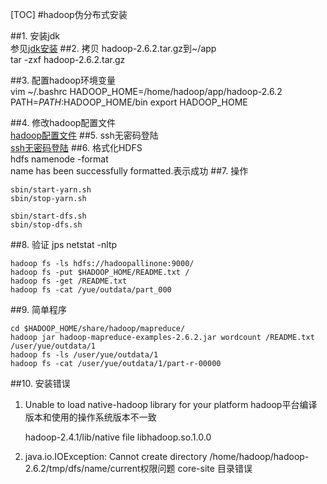 [TOC]
#hadoop伪分布式安装  

##1. 安装jdk  
参见[jdk安装](../../03.linux/01.centos/02.java相关配置/01.jdk安装和环境变量配置.md)
##2. 拷贝 hadoop-2.6.2.tar.gz到~/app  
tar -zxf hadoop-2.6.2.tar.gz

##3. 配置hadoop环境变量  
	vim ~/.bashrc
	HADOOP_HOME=/home/hadoop/app/hadoop-2.6.2
	PATH=$PATH:$HADOOP_HOME/bin
	export HADOOP_HOME

##4. 修改hadoop配置文件  
[hadoop配置文件](01.dir/hadoop伪分布式配置文件/hadoop2.6.2)
##5. ssh无密码登陆  
[ssh无密码登陆](../../03.linux/01.centos/01.问题总结/01.centos常见问题汇总.md#ssh无密码登陆) 
##6. 格式化HDFS  
 	hdfs namenode -format  
name has been successfully formatted.表示成功
##7. 操作

	sbin/start-yarn.sh
	sbin/stop-yarn.sh

	sbin/start-dfs.sh
	sbin/stop-dfs.sh

##8. 验证
	jps
	netstat -nltp

	hadoop fs -ls hdfs://hadoopallinone:9000/
	hadoop fs -put $HADOOP_HOME/README.txt /
	hadoop fs -get /README.txt
	hadoop fs -cat /yue/outdata/part_000

##9. 简单程序

	cd $HADOOP_HOME/share/hadoop/mapreduce/
	hadoop jar hadoop-mapreduce-examples-2.6.2.jar wordcount /README.txt /user/yue/outdata/1
	hadoop fs -ls /user/yue/outdata/1
	hadoop fs -cat /user/yue/outdata/1/part-r-00000

##10. 安装错误

1. Unable to load native-hadoop library for your platform hadoop平台编译版本和使用的操作系统版本不一致

	hadoop-2.4.1/lib/native
	file libhadoop.so.1.0.0

2. java.io.IOException: Cannot create directory /home/hadoop/hadoop-2.6.2/tmp/dfs/name/current权限问题  core-site 目录错误